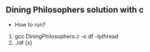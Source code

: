 ## Dining Philosophers solution with c

- How to run?
1) gcc DiningPhilosophers.c -o df -lpthread
2) ./df [x]
